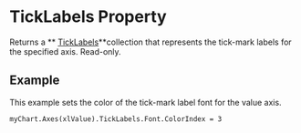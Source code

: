 
# TickLabels Property

Returns a  ** [TickLabels](d71b6cf2-c4ad-66f3-f7c2-8219f9ec21b1.md)**collection that represents the tick-mark labels for the specified axis. Read-only.


## Example

This example sets the color of the tick-mark label font for the value axis.


```
myChart.Axes(xlValue).TickLabels.Font.ColorIndex = 3
```

